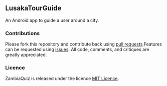 ## LusakaTourGuide
An Android app to guide a user around a city.
### Contributions
Please fork this repository and contribute back using [pull requests](https://github.com/mtondolo/LusakaTourGuide/pulls).Features can be requested using [issues](https://github.com/mtondolo/LusakaTourGuide/issues). All code, comments, and critiques are greatly appreciated.
### Licence
ZambiaQuiz is released under the licence [MIT Licence](https://choosealicense.com/licenses/mit/).
